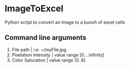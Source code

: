 # ImageToExcel
Python script to convert an image to a bunch of excel cells

## Command line arguments

1. File path | i.e. ~/myFile.jpg
2. Pixelation intensity | value range [0....infinity]
3. Color Saturation |  value range [0..8]
